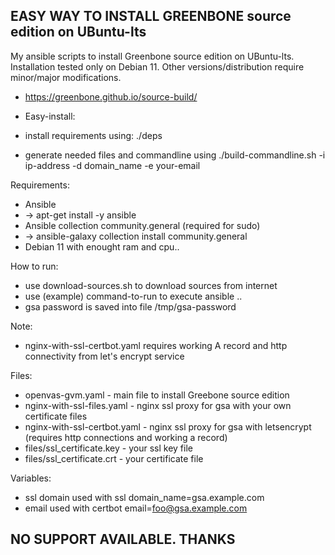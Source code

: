 ## EASY WAY TO INSTALL GREENBONE source edition on UBuntu-lts ##

My ansible scripts to install Greenbone source edition on UBuntu-lts.
Installation tested only on Debian 11. Other versions/distribution require minor/major modifications.

- https://greenbone.github.io/source-build/

- Easy-install:
 - install requirements using: ./deps
 - generate needed files and commandline using ./build-commandline.sh -i ip-address -d domain_name -e your-email

Requirements: 
- Ansible
- -> apt-get install -y ansible
- Ansible collection community.general (required for sudo)
- -> ansible-galaxy collection install community.general
- Debian 11 with enought ram and cpu..

How to run:
- use download-sources.sh to download sources from internet
- use (example) command-to-run to execute ansible ..
- gsa password is saved into file /tmp/gsa-password

Note:
- nginx-with-ssl-certbot.yaml requires working A record and http connectivity from let's encrypt service

Files:
- openvas-gvm.yaml - main file to install Greebone source edition
- nginx-with-ssl-files.yaml - nginx ssl proxy for gsa with your own certificate files
- nginx-with-ssl-certbot.yaml - nginx ssl proxy for gsa with letsencrypt (requires http connections and working a record)
- files/ssl_certificate.key - your ssl key file
- files/ssl_certificate.crt - your certificate file

Variables:
-  ssl domain used with ssl
domain_name=gsa.example.com
- email used with certbot
email=foo@gsa.example.com



## NO SUPPORT AVAILABLE. THANKS ##
